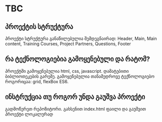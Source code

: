# TBC

## პროექტის სტრუქტურა

პროექტი სტრუქტურა განაწილებულია შემდეგნაირად: Header, Main, Main content, Training Courses, Project Partners, Questions, Footer

## რა ტექნოლოგიებია გამოყენებული და რატომ?

პროექტში გამოყენებულია html, css, javascript. დამატებითი ბიბლიოთეკების გარეშე. გამოყენებულია თანამედროვე ტექნოლოგიებო როგორიცაა: grid, flexBox ES6.

## ინსტრუქცია თუ როგორ უნდა გაუშვა პროექტი

გადმოწერეთ რეპოზიტორი. გახსენით index.html ფაილი და გაუშვით პროექტი ლოკალურად
